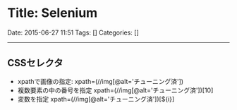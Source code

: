 # Title: Selenium

Date: 2015-06-27 11:51
Tags: []
Categories: []

---

## CSSセレクタ

* xpathで画像の指定:
        xpath=(//img[@alt='チューニング済'])
* 複数要素の中の番号を指定
        xpath=(//img[@alt='チューニング済'])[10]
* 変数を指定
        xpath=(//img[@alt='チューニング済'])[${i}]

